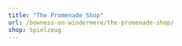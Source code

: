 ```yaml
---
title: "The Promenade Shop"
url: /bowness-on-windermere/the-promenade-shop/
shop: Spielzeug
---
```

